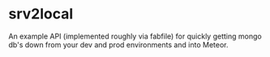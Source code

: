 srv2local
=========

An example API (implemented roughly via fabfile) for quickly getting mongo db's down from your dev and prod environments and into Meteor.